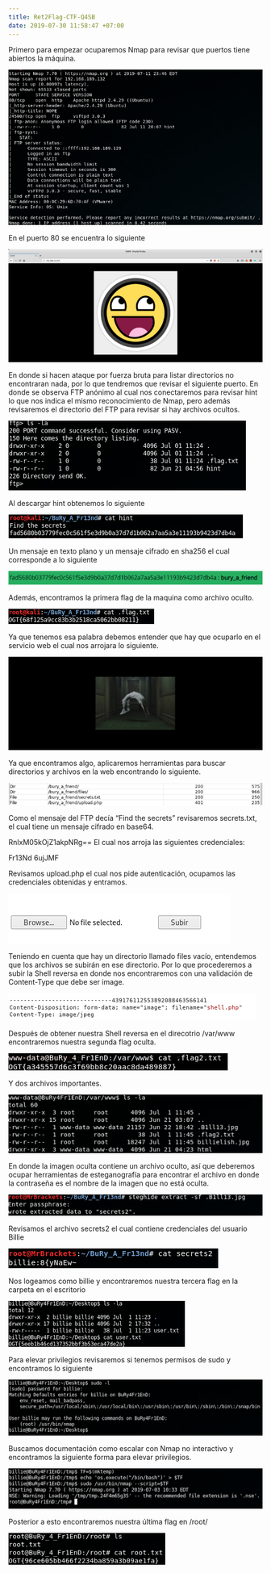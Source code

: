 ```yaml
---
title: Ret2Flag-CTF-Q4SB
date: 2019-07-30 11:58:47 +07:00
---
```


Primero para empezar ocuparemos Nmap para revisar que puertos tiene abiertos la máquina.

![hackaton](/assets/img/hackaton.png)

En el puerto 80 se encuentra lo siguiente

![hackaton2](/assets/img/hackaton2.png)

En donde si hacen ataque por fuerza bruta para listar directorios no encontraran nada, por lo que tendremos que revisar el siguiente puerto. En donde se observa FTP anónimo al cual nos conectaremos para revisar hint lo que nos indica el mismo reconocimiento de Nmap, pero además revisaremos el directorio del FTP para revisar si hay archivos ocultos.

![hackaton3](/assets/img/hackaton3.png)

Al descargar hint obtenemos lo siguiente

![hackaton4](/assets/img/hackaton4.png)

Un mensaje en texto plano y un mensaje cifrado en sha256 el cual corresponde a lo siguiente

![hackaton5](/assets/img/hackaton5.png)

Además, encontramos la primera flag de la maquina como archivo oculto.

![hackaton6](/assets/img/hackaton6.png)

Ya que tenemos esa palabra debemos entender que hay que ocuparlo en el servicio web el cual nos arrojara lo siguiente.

![hackaton7](/assets/img/hackaton7.png)

Ya que encontramos algo, aplicaremos herramientas para buscar directorios y archivos en la web encontrando lo siguiente.

![hackaton8](/assets/img/hackaton8.png)

Como el mensaje del FTP decía “Find the secrets” revisaremos secrets.txt, el cual tiene un mensaje cifrado en base64.


RnIxM05kOjZ1akpNRg==
El cual nos arroja las siguientes credenciales:

Fr13Nd
6ujJMF

Revisamos upload.php el cual nos pide autenticación, ocupamos las credenciales obtenidas y entramos.

![hackaton9](/assets/img/hackaton9.png)

Teniendo en cuenta que hay un directorio llamado files vacío, entendemos que los archivos se subirán en ese directorio. Por lo que procederemos a subir la Shell reversa en donde nos encontraremos con una validación de Content-Type que debe ser image.

![hackaton10](/assets/img/hackaton10.png)

Después de obtener nuestra Shell reversa en el direcotrio /var/www encontraremos nuestra segunda flag oculta.

![hackaton11](/assets/img/hackaton11.png)

Y dos archivos importantes.

![hackaton12](/assets/img/hackaton12.png)

En donde la imagen oculta contiene un archivo oculto, así que deberemos ocupar herramientas de esteganografía para encontrar el archivo en donde la contraseña es el nombre de la imagen que no está oculta.

![hackaton13](/assets/img/hackaton13.png)

Revisamos el archivo secrets2 el cual contiene credenciales del usuario Billie

![hackaton14](/assets/img/hackaton14.png)

Nos logeamos como billie y encontraremos nuestra tercera flag en la carpeta en el escritorio

![hackaton15](/assets/img/hackaton15.png)

Para elevar privilegios revisaremos si tenemos permisos de sudo y encontramos lo siguiente

![hackaton16](/assets/img/hackaton16.png)

Buscamos documentación como escalar con Nmap no interactivo y encontramos la siguiente forma para elevar privilegios.

![hackaton17](/assets/img/hackaton17.png)

Posterior a esto encontraremos nuestra última flag en /root/

![hackaton18](/assets/img/hackaton18.png)
